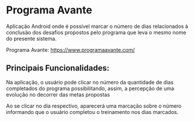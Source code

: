 # Programa Avante #

<p>Aplicação Android onde é possível marcar o número de dias relacionados à conclusão dos desafios propostos pelo programa que leva o mesmo nome do presente sistema.

Programa Avante: https://www.programaavante.com/
  
## Principais Funcionalidades: ##
  <p>Na aplicação, o usuário pode clicar no número da quantidade de dias completados do programa possibilitando, assim, a percepção de uma evolução no decorrer das metas propostas<p>
    <p>Ao se clicar no dia respectivo, aparecerá uma marcação sobre o número informando que o usuário completou o treinamento nos dias marcados.<p>

  
    

  
 
